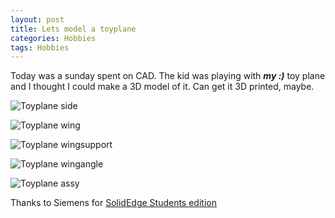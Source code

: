```yaml
---
layout: post
title: Lets model a toyplane 
categories: Hobbies
tags: Hobbies
---
```

Today was a sunday spent on CAD. The kid was playing with ***my :)*** toy plane and I thought I could make a 3D model of it. Can get it 3D printed, maybe. 

![Toyplane side](/assets/media/toyplane/Toyplane_side.jpeg)

![Toyplane wing](/assets/media/toyplane/Toyplane_wing.jpeg)

![Toyplane wingsupport](/assets/media/toyplane/Toyplane_wingsupport.jpeg)

![Toyplane wingangle](/assets/media/toyplane/Toyplane_wingangle.jpeg)

![Toyplane assy](/assets/media/toyplane/Toyplane_assy.jpeg)

Thanks to Siemens for [SolidEdge Students edition](https://www.plm.automation.siemens.com/plmapp/education/solid-edge/en_us/free-software/student)

